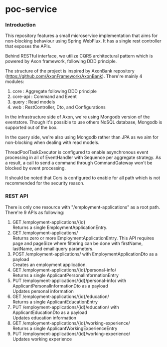 # poc-service
### Introduction
This repository features a small microservice implementation that aims for non-blocking behaviour using Spring WebFlux.
It has a single rest controller that exposes the APIs.

Behind RESTful interface, we utilize CQRS architectural pattern which is powered by Axon framework, following DDD principle.

The structure of the project is inspired by AxonBank repository (https://github.com/AxonFramework/AxonBank). 
There're mainly 4 modules: 
1. core : Aggregate following DDD principle
2. core-api  : Command and Event
3. query : Read models
4. web : RestController, Dto, and Configurations

In the infrastructure side of Axon, we're using Mongodb version of the eventstore.
Though it's possible to use others NoSQL database, Mongodb is supported out of the box.

In the query side, we're also using Mongodb rather than JPA as we aim for non-blocking when dealing with read models.

ThreadPoolTaskExecutor is configured to enable asynchronous event processing in all of EventHandler with Sequence per aggregate strategy.
As a result, a call to send a command through CommandGateway won't be blocked by event processing.

It should be noted that Cors is configured to enable for all path which is not recommended for the security reason.

### REST API
There is only one resource with "/employment-applications" as a root path. There're 9 APIs as following:
1. GET /employment-applications/{id} <br /> 
Returns a single EmploymentApplicationEntry. 
2. GET /employment-applications/ <br /> 
Returns zero or more EmploymentApplicationEntry. This API requires page and pageSize where filtering can be done with firstName, lastName, and email query parameters.
3. POST /employment-applications/ with EmploymentApplicationDto as a payload <br /> 
Creates an employment application.
4. GET /employment-applications/{id}/personal-info/ <br /> 
Returns a single ApplicantPersonalInformationEntry
5. PUT /employment-applications/{id}/personal-info/ with ApplicantPersonalInformationDto as a payload <br /> 
Updates personal information
6. GET /employment-applications/{id}/education/ <br /> Returns a single ApplicantEducationEntry
7. PUT /employment-applications/{id}/education/ with ApplicantEducationDto as a payload <br />
Updates education information
8. GET /employment-applications/{id}/working-experience/ <br /> 
Returns a single ApplicantWorkingExperienceEntry
9. PUT /employment-applications/{id}/working-experience/ <br /> 
Updates working experience